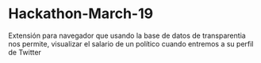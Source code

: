 # Hackathon-March-19
Extensión para navegador que usando la base de datos de transparentia nos permite, visualizar el salario de un político cuando entremos a su perfil de Twitter
